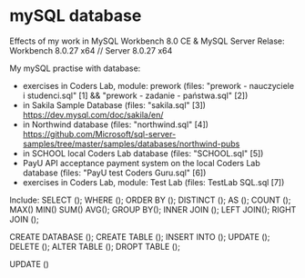 # mySQL database
Effects of my work in MySQL Workbench 8.0 CE & MySQL Server
Relase: Workbench 8.0.27 x64 // Server 8.0.27 x64

My mySQL practise with database:
- exercises in Coders Lab, module: prework (files: "prework - nauczyciele i studenci.sql" [1] && "prework - zadanie - państwa.sql" [2])
- in Sakila Sample Database (files: "sakila.sql" [3]) https://dev.mysql.com/doc/sakila/en/
- in Northwind database (files: "northwind.sql" [4]) https://github.com/Microsoft/sql-server-samples/tree/master/samples/databases/northwind-pubs
- in SCHOOL local Coders Lab database (files: "SCHOOL.sql" [5])
- PayU API acceptance payment system on the local Coders Lab database (files: "PayU test Coders Guru.sql" [6])
- exercises in Coders Lab, module: Test Lab (files: TestLab SQL.sql [7])

Include: 
SELECT (); WHERE (); ORDER BY (); DISTINCT (); AS (); 
COUNT (); MAX() MIN() SUM() AVG(); 
GROUP BY();
INNER JOIN (); LEFT JOIN(); RIGHT JOIN ();

CREATE DATABASE (); CREATE TABLE ();
INSERT INTO ();
UPDATE (); DELETE ();
ALTER TABLE ();
DROPT TABLE ();

UPDATE ()
